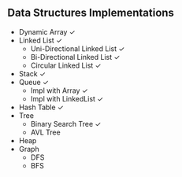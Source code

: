 ## Data Structures Implementations

* Dynamic Array ✓
* Linked List  ✓
    - Uni-Directional Linked List ✓ 
    - Bi-Directional Linked List ✓
    - Circular Linked List 	 ✓
* Stack ✓
* Queue ✓
    * Impl with Array ✓
    * Impl with LinkedList ✓
* Hash Table ✓
* Tree
    * Binary Search Tree ✓
    * AVL Tree
* Heap
* Graph
    - DFS
    - BFS
